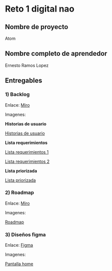 # Reto 1 digital nao
## Nombre de proyecto  
Atom

## Nombre completo de aprendedor
Ernesto Ramos Lopez


## Entregables
### 1) **Backlog**

Enlace: [Miro](https://miro.com/app/board/uXjVKixWjLc=/?share_link_id=379606508623)

Imagenes: 

**Historias de usuario**

[Historias de usuario](./entregables/sprint%201/backlog/historias_usuario.png "Historias de usuario")

**Lista requerimientos**

[Lista requerimientos 1](./entregables/sprint%201/backlog/Lista_requerimientos_1.png "Lista requerimientos 1")

[Lista requerimientos 2](./entregables/sprint%201/backlog/Lista_requerimientos_2.png "Lista requerimientos 2")

**Lista priorizada**

[Lista priorizada](./entregables/sprint%201/backlog/Lista_priorizada.png "Lista priorizada")

### 2) **Roadmap**

Enlace: [Miro](https://miro.com/app/board/uXjVKhrL8No=/?share_link_id=137188585675)

Imagenes: 

[Roadmap](./entregables/sprint%201/roadmap/roadmap.png "Roadmap")

### 3) **Diseños figma**

Enlace: [Figma](https://www.figma.com/design/9aN5DCrNvGEfDQl1XXw9es/Atom-design?node-id=0-1&t=2XSpIsQClJDBt8MW-1 "Figma de proyecto")

Imagenes: 

[Pantalla home](./entregables/sprint%201/figma/diseno_entregado.png "Pantalla home")

